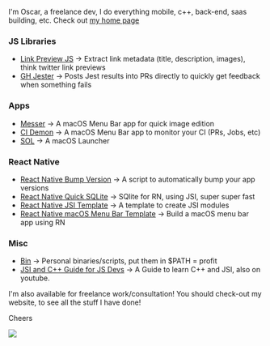 I'm Oscar, a freelance dev, I do everything mobile, c++, back-end, saas building, etc. Check out [my home page](ospfranco.com)

### JS Libraries
- [Link Preview JS](https://github.com/ospfranco/link-preview-js) → Extract link metadata (title, description, images), think twitter link previews
- [GH Jester](https://github.com/ospfranco/gh-jester) → Posts Jest results into PRs directly to quickly get feedback when something fails

### Apps
- [Messer](https://messerapp.cc) → A macOS Menu Bar app for quick image edition
- [CI Demon](https://cidemon.com/) → A macOS Menu Bar app to monitor your CI (PRs, Jobs, etc)
- [SOL](https://github.com/ospfranco/sol) → A macOS Launcher

### React Native
- [React Native Bump Version](https://github.com/ospfranco/react-native-bump-version) → A script to automatically bump your app versions
- [React Native Quick SQLite](https://github.com/ospfranco/react-native-quick-sqlite) → SQlite for RN, using JSI, super super fast
- [React Native JSI Template](https://github.com/ospfranco/react-native-jsi-template) → A template to create JSI modules
- [React Native macOS Menu Bar Template](https://github.com/ospfranco/react-native-macos-menubar-template) → Build a macOS menu bar app using RN

### Misc
- [Bin](https://github.com/ospfranco/bin) → Personal binaries/scripts, put them in $PATH = profit
- [JSI and C++ Guide for JS Devs](https://ospfranco.gumroad.com) → A Guide to learn C++ and JSI, also on youtube.

I'm also available for freelance work/consultation! You should check-out my website, to see all the stuff I have done!

Cheers

<a align="center" href="https://twitter.com/ospfranco">
  <img src="https://img.shields.io/twitter/follow/ospfranco?label=Follow%20%40ospfranco&style=social" />
</a>
